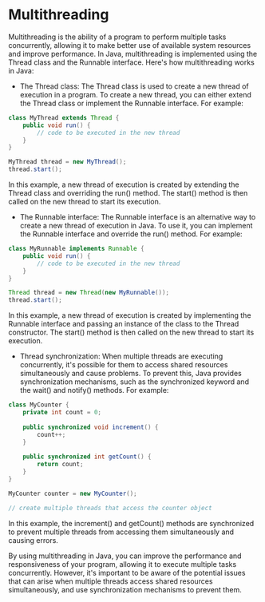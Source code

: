 # Multithreading

Multithreading is the ability of a program to perform multiple tasks concurrently, allowing it to make better use of available system resources and improve performance. In Java, multithreading is implemented using the Thread class and the Runnable interface. Here's how multithreading works in Java:

- The Thread class: The Thread class is used to create a new thread of execution in a program. To create a new thread, you can either extend the Thread class or implement the Runnable interface. For example:

```java
class MyThread extends Thread {
    public void run() {
        // code to be executed in the new thread
    }
}

MyThread thread = new MyThread();
thread.start();
```

In this example, a new thread of execution is created by extending the Thread class and overriding the run() method. The start() method is then called on the new thread to start its execution.

- The Runnable interface: The Runnable interface is an alternative way to create a new thread of execution in Java. To use it, you can implement the Runnable interface and override the run() method. For example:

```java
class MyRunnable implements Runnable {
    public void run() {
        // code to be executed in the new thread
    }
}

Thread thread = new Thread(new MyRunnable());
thread.start();
```

In this example, a new thread of execution is created by implementing the Runnable interface and passing an instance of the class to the Thread constructor. The start() method is then called on the new thread to start its execution.

- Thread synchronization: When multiple threads are executing concurrently, it's possible for them to access shared resources simultaneously and cause problems. To prevent this, Java provides synchronization mechanisms, such as the synchronized keyword and the wait() and notify() methods. For example:

```java
class MyCounter {
    private int count = 0;
    
    public synchronized void increment() {
        count++;
    }
    
    public synchronized int getCount() {
        return count;
    }
}

MyCounter counter = new MyCounter();

// create multiple threads that access the counter object
```

In this example, the increment() and getCount() methods are synchronized to prevent multiple threads from accessing them simultaneously and causing errors.

By using multithreading in Java, you can improve the performance and responsiveness of your program, allowing it to execute multiple tasks concurrently. However, it's important to be aware of the potential issues that can arise when multiple threads access shared resources simultaneously, and use synchronization mechanisms to prevent them.
